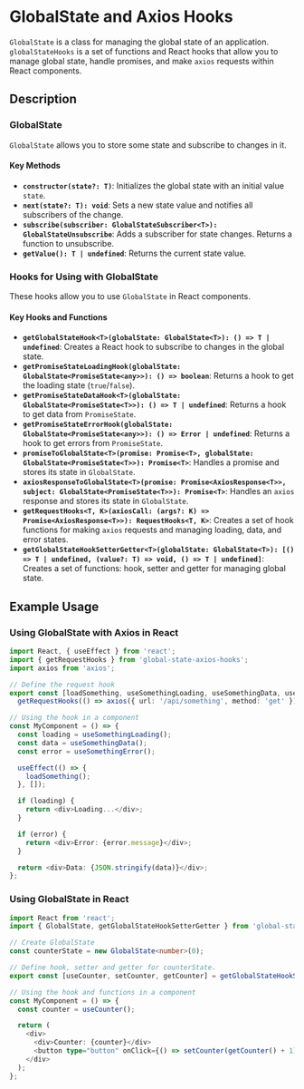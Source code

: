# GlobalState and Axios Hooks

`GlobalState` is a class for managing the global state of an application. `globalStateHooks` is a set of functions and React hooks that allow you to manage global state, handle promises, and make `axios` requests within React components.

## Description

### GlobalState

`GlobalState` allows you to store some state and subscribe to changes in it.

#### Key Methods

- **`constructor(state?: T)`**: Initializes the global state with an initial value `state`.
- **`next(state?: T): void`**: Sets a new state value and notifies all subscribers of the change.
- **`subscribe(subscriber: GlobalStateSubscriber<T>): GlobalStateUnsubscribe`**: Adds a subscriber for state changes. Returns a function to unsubscribe.
- **`getValue(): T | undefined`**: Returns the current state value.

### Hooks for Using with GlobalState

These hooks allow you to use `GlobalState` in React components.

#### Key Hooks and Functions

- **`getGlobalStateHook<T>(globalState: GlobalState<T>): () => T | undefined`**: Creates a React hook to subscribe to changes in the global state.
- **`getPromiseStateLoadingHook(globalState: GlobalState<PromiseState<any>>): () => boolean`**: Returns a hook to get the loading state (`true`/`false`).
- **`getPromiseStateDataHook<T>(globalState: GlobalState<PromiseState<T>>): () => T | undefined`**: Returns a hook to get data from `PromiseState`.
- **`getPromiseStateErrorHook(globalState: GlobalState<PromiseState<any>>): () => Error | undefined`**: Returns a hook to get errors from `PromiseState`.
- **`promiseToGlobalState<T>(promise: Promise<T>, globalState: GlobalState<PromiseState<T>>): Promise<T>`**: Handles a promise and stores its state in `GlobalState`.
- **`axiosResponseToGlobalState<T>(promise: Promise<AxiosResponse<T>>, subject: GlobalState<PromiseState<T>>): Promise<T>`**: Handles an `axios` response and stores its state in `GlobalState`.
- **`getRequestHooks<T, K>(axiosCall: (args?: K) => Promise<AxiosResponse<T>>): RequestHooks<T, K>`**: Creates a set of hook functions for making `axios` requests and managing loading, data, and error states.
- **`getGlobalStateHookSetterGetter<T>(globalState: GlobalState<T>): [() => T | undefined, (value?: T) => void, () => T | undefined]`**: Creates a set of functions: hook, setter and getter for managing global state.

## Example Usage

### Using GlobalState with Axios in React

```typescript
import React, { useEffect } from 'react';
import { getRequestHooks } from 'global-state-axios-hooks';
import axios from 'axios';

// Define the request hook
export const [loadSomething, useSomethingLoading, useSomethingData, useSomethingError] =
  getRequestHooks(() => axios({ url: '/api/something', method: 'get' }));

// Using the hook in a component
const MyComponent = () => {
  const loading = useSomethingLoading();
  const data = useSomethingData();
  const error = useSomethingError();

  useEffect(() => {
    loadSomething();
  }, []);

  if (loading) {
    return <div>Loading...</div>;
  }

  if (error) {
    return <div>Error: {error.message}</div>;
  }

  return <div>Data: {JSON.stringify(data)}</div>;
};
```

### Using GlobalState in React

```typescript
import React from 'react';
import { GlobalState, getGlobalStateHookSetterGetter } from 'global-state-axios-hooks';

// Create GlobalState
const counterState = new GlobalState<number>(0);

// Define hook, setter and getter for counterState.
export const [useCounter, setCounter, getCounter] = getGlobalStateHookSetterGetter(counterState);

// Using the hook and functions in a component
const MyComponent = () => {
  const counter = useCounter();

  return (
    <div>
      <div>Counter: {counter}</div>
      <button type="button" onClick={() => setCounter(getCounter() + 1)}>Add 1</button>
    </div>
  );
};
```